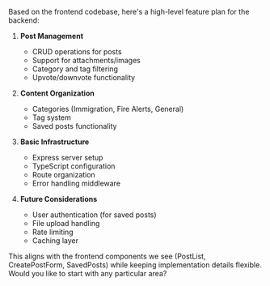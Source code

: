 Based on the frontend codebase, here's a high-level feature plan for the backend:

1. **Post Management**
   - CRUD operations for posts
   - Support for attachments/images
   - Category and tag filtering
   - Upvote/downvote functionality

2. **Content Organization**
   - Categories (Immigration, Fire Alerts, General)
   - Tag system
   - Saved posts functionality

3. **Basic Infrastructure**
   - Express server setup
   - TypeScript configuration
   - Route organization
   - Error handling middleware

4. **Future Considerations**
   - User authentication (for saved posts)
   - File upload handling
   - Rate limiting
   - Caching layer

This aligns with the frontend components we see (PostList, CreatePostForm, SavedPosts) while keeping implementation details flexible. Would you like to start with any particular area?
